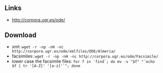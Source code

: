 # 

## Links
- http://corpora.ugr.es/ode/

## Download
- xml: `wget -r -np -nH -nc http://corpora.ugr.es/ode/xmlfiles/ODE/Almeria/`
- facsimiles: `wget -r -np -nH -nc http://corpora.ugr.es/ode/Facsimile/`
- lower case the facsimile files: ```for f in `find`; do mv -v "$f" "`echo $f | tr '[A-Z]' '[a-z]'`"; done```
